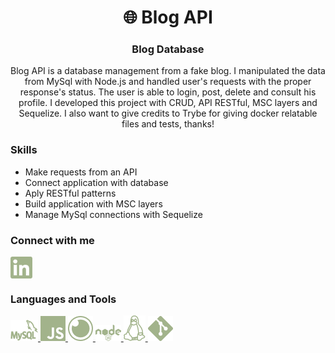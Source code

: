 <h1 align="center">🌐 Blog API</h1>
<h3 align="center">Blog Database</h3>

<p align="center">
  Blog API is a database management from a fake blog. I manipulated the data from MySql with Node.js and handled user's requests with the proper response's status. The user is able to login, post, delete and consult his profile. I developed this project with CRUD, API RESTful, MSC layers and Sequelize. I also want to give credits to Trybe for giving docker relatable files and tests, thanks! 
</p>

<h3 align="left">Skills</h3>

- Make requests from an API
- Connect application with database
- Aply RESTful patterns
- Build application with MSC layers
- Manage MySql connections with Sequelize

<h3 align="left">Connect with me</h3>
<p align="left">
<a href="https://linkedin.com/in/larissa-julia-araújo" target="blank"><img align="center" src="src/assets/image/Linkedin.png" alt="larissa-julia-araújo"/></a>
</p>

<h3 align="left">Languages and Tools</h3>
<p align="left">
  <a href="https://www.mysql.com/" target="_blank" rel="noreferrer">
    <img src="src/assets/image/MySql.png" alt="mysql"/>
  </a>
  <a href="https://developer.mozilla.org/en-US/docs/Web/JavaScript" target="_blank" rel="noreferrer">
    <img src="src/assets/image/JS.png" alt="javascript"/>
  </a>
  <a href="https://insomnia.rest/" target="_blank" rel="noreferrer">
    <img src="src/assets/image/Insomnia.png" alt="insomnia"/>
  </a>
  <a href="https://nodejs.dev/" target="_blank" rel="noreferrer">
    <img src="src/assets/image/Node.png" alt="node"/>
  </a>
  <a href="https://www.linux.org/" target="_blank" rel="noreferrer">
    <img src="src/assets/image/Linux.png" alt="linux"/>
  </a>
  <a href="https://git-scm.com/" target="_blank" rel="noreferrer">
    <img src="src/assets/image/Git.png" alt="git"/>
  </a>
</p>